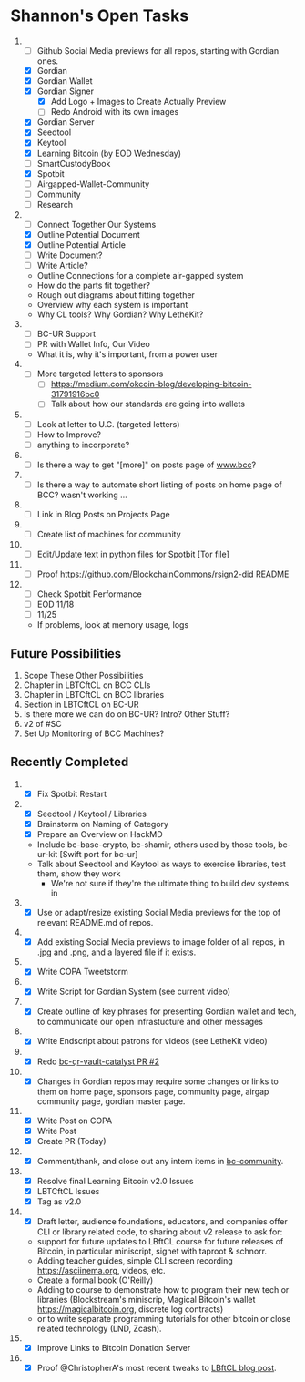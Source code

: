 # Shannon's Open Tasks
1. * [ ] Github Social Media previews for all repos, starting with Gordian ones.
   * [X] Gordian
   * [X] Gordian Wallet
   * [X] Gordian Signer
      * [X] Add Logo + Images to Create Actually Preview
      * [ ] Redo Android with its own images
   * [X] Gordian Server
   * [X] Seedtool
   * [X] Keytool
   * [X] Learning Bitcoin (by EOD Wednesday)
   * [ ] SmartCustodyBook
   * [X] Spotbit
   * [ ] Airgapped-Wallet-Community
   * [ ] Community
   * [ ] Research
1. * [ ] Connect Together Our Systems
   * [X] Outline Potential Document
   * [X] Outline Potential Article
   * [ ] Write Document?
   * [ ] Write Article?
   * Outline Connections for a complete air-gapped system
   * How do the parts fit together?
   * Rough out diagrams about fitting together
   * Overview why each system is important
   * Why CL tools? Why Gordian? Why LetheKit?
1. * [ ] BC-UR Support
   * [ ] PR with Wallet Info, Our Video
   * What it is, why it's important, from a power user
1. * [ ] More targeted letters to sponsors
     * [ ] https://medium.com/okcoin-blog/developing-bitcoin-31791916bc0
     * [ ] Talk about how our standards are going into wallets
1. * [ ] Look at letter to U.C. (targeted letters)
   * [ ] How to Improve?
   * [ ] anything to incorporate?
1. * [ ] Is there a way to get "[more]" on posts page of www.bcc?
1. * [ ] Is there a way to automate short listing of posts on home page of BCC? <!--posts--> wasn't working ...
1. * [ ] Link in Blog Posts on Projects Page
1. * [ ] Create list of machines for community
1. * [ ] Edit/Update text in python files for Spotbit [Tor file]
1. * [ ] Proof https://github.com/BlockchainCommons/rsign2-did README
1. * [ ] Check Spotbit Performance
   * [ ] EOD 11/18
   * [ ] 11/25
   * If problems, look at memory usage, logs

## Future Possibilities

1. Scope These Other Possibilities
1. Chapter in LBTCftCL on BCC CLIs
1. Chapter in LBTCftCL on BCC libraries
1. Section in LBTCftCL on BC-UR
1. Is there more we can do on BC-UR? Intro? Other Stuff?
1. v2 of #SC
1. Set Up Monitoring of BCC Machines?

## Recently Completed

1. * [X] Fix Spotbit Restart
1. * [X] Seedtool / Keytool / Libraries
   * [X] Brainstorm on Naming of Category
   * [X] Prepare an Overview on HackMD
   * Include bc-base-crypto, bc-shamir, others used by those tools, bc-ur-kit [Swift port for bc-ur]
   * Talk about Seedtool and Keytool as ways to exercise libraries, test them, show they work
      * We're not sure if they're the ultimate thing to build dev systems in
1. * [X] Use or adapt/resize existing Social Media previews for the top of relevant README.md of repos.
1. * [X] Add existing Social Media previews to image folder of all repos, in .jpg and .png, and a layered file if it exists.
1. * [X] Write COPA Tweetstorm
1. * [X] Write Script for Gordian System (see current video)
1. * [X] Create outline of key phrases for presenting Gordian wallet and tech, to communicate our open infrastucture and other messages
1. * [X] Write Endscript about patrons for videos (see LetheKit video)
1. * [X] Redo [bc-qr-vault-catalyst PR #2](https://github.com/BlockchainCommons/bc-qr-vault-catalyst/pull/2#pullrequestreview-513101585)
1. * [X] Changes in Gordian repos may require some changes or links to them on home page, sponsors page, community page, airgap community page, gordian master page.
1. * [X] Write Post on COPA
   * [X] Write Post
   * [X] Create PR (Today)
1. * [X] Comment/thank, and close out any intern items in [bc-community](https://github.com/BlockchainCommons/Community/issues).
1. * [X] Resolve final Learning Bitcoin v2.0 Issues
   * [X] LBTCftCL Issues
   * [X] Tag as v2.0
1.  * [X] Draft letter, audience foundations, educators, and companies offer CLI or library related code, to sharing about v2 release to ask for:
     * support for future updates to LBftCL course for future releases of Bitcoin, in particular miniscript, signet with taproot & schnorr.
     * Adding teacher guides, simple CLI screen recording https://asciinema.org, videos, etc.
     * Create a formal book (O'Reilly)
     * Adding to course to demonstrate how to program their new tech or libraries (Blockstream's miniscrip, Magical Bitcoin's wallet https://magicalbitcoin.org, discrete log contracts)
     * or to write separate programming tutorials for other bitcoin or close related technology (LND, Zcash).
1. * [X] Improve Links to Bitcoin Donation Server
1. * [X] Proof @ChristopherA's most recent tweaks to [LBftCL blog post](https://github.com/BlockchainCommons/www.blockchaincommons.com/blob/master/_posts/2020-10-30-Learning-Bitcoin-Upgrades-to-v2.md).
